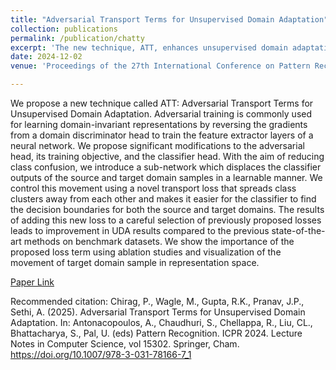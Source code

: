 ```yaml
---
title: "Adversarial Transport Terms for Unsupervised Domain Adaptation"
collection: publications
permalink: /publication/chatty
excerpt: 'The new technique, ATT, enhances unsupervised domain adaptation by introducing a novel transport loss that displaces classifier outputs to reduce class confusion and improve domain-invariant representations, leading to superior UDA results on benchmark datasets.'
date: 2024-12-02
venue: 'Proceedings of the 27th International Conference on Pattern Recognition, Kolkata, India'

---
```

We propose a new technique called ATT: Adversarial Transport Terms for Unsupervised Domain Adaptation. Adversarial training is commonly used for learning domain-invariant representations by reversing the gradients from a domain discriminator head to train the feature extractor layers of a neural network. We propose significant modifications to the adversarial head, its training objective, and the classifier head. With the aim of reducing class confusion, we introduce a sub-network which displaces the classifier outputs of the source and target domain samples in a learnable manner. We control this movement using a novel transport loss that spreads class clusters away from each other and makes it easier for the classifier to find the decision boundaries for both the source and target domains. The results of adding this new loss to a careful selection of previously proposed losses leads to improvement in UDA results compared to the previous state-of-the-art methods on benchmark datasets. We show the importance of the proposed loss term using ablation studies and visualization of the movement of target domain sample in representation space.

[Paper Link](https://link.springer.com/chapter/10.1007/978-3-031-78166-7_1)

Recommended citation: Chirag, P., Wagle, M., Gupta, R.K., Pranav, J.P., Sethi, A. (2025). Adversarial Transport Terms for Unsupervised Domain Adaptation. In: Antonacopoulos, A., Chaudhuri, S., Chellappa, R., Liu, CL., Bhattacharya, S., Pal, U. (eds) Pattern Recognition. ICPR 2024. Lecture Notes in Computer Science, vol 15302. Springer, Cham. https://doi.org/10.1007/978-3-031-78166-7_1